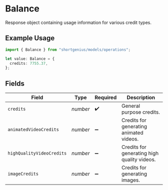 # Balance

Response object containing usage information for various credit types.

## Example Usage

```typescript
import { Balance } from "shortgenius/models/operations";

let value: Balance = {
  credits: 7755.37,
};
```

## Fields

| Field                                       | Type                                        | Required                                    | Description                                 |
| ------------------------------------------- | ------------------------------------------- | ------------------------------------------- | ------------------------------------------- |
| `credits`                                   | *number*                                    | :heavy_check_mark:                          | General purpose credits.                    |
| `animatedVideoCredits`                      | *number*                                    | :heavy_minus_sign:                          | Credits for generating animated videos.     |
| `highQualityVideoCredits`                   | *number*                                    | :heavy_minus_sign:                          | Credits for generating high quality videos. |
| `imageCredits`                              | *number*                                    | :heavy_minus_sign:                          | Credits for generating images.              |